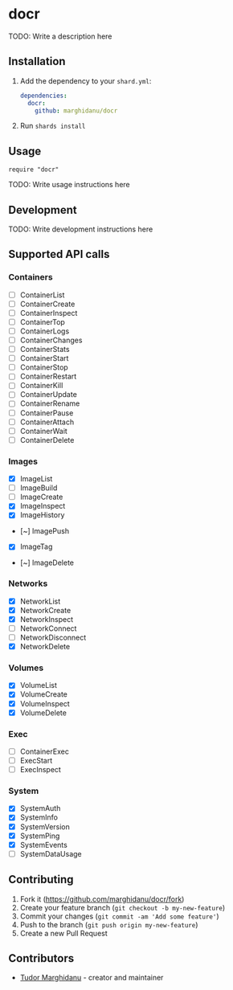 # docr

TODO: Write a description here

## Installation

1. Add the dependency to your `shard.yml`:

   ```yaml
   dependencies:
     docr:
       github: marghidanu/docr
   ```

2. Run `shards install`

## Usage

```crystal
require "docr"
```

TODO: Write usage instructions here

## Development

TODO: Write development instructions here

## Supported API calls

### Containers

* [ ] ContainerList
* [ ] ContainerCreate
* [ ] ContainerInspect
* [ ] ContainerTop
* [ ] ContainerLogs
* [ ] ContainerChanges
* [ ] ContainerStats
* [ ] ContainerStart
* [ ] ContainerStop
* [ ] ContainerRestart
* [ ] ContainerKill
* [ ] ContainerUpdate
* [ ] ContainerRename
* [ ] ContainerPause
* [ ] ContainerAttach
* [ ] ContainerWait
* [ ] ContainerDelete

### Images

* [x] ImageList
* [ ] ImageBuild
* [ ] ImageCreate
* [x] ImageInspect
* [x] ImageHistory
* [~] ImagePush
* [x] ImageTag
* [~] ImageDelete

### Networks

* [x] NetworkList
* [x] NetworkCreate
* [x] NetworkInspect
* [ ] NetworkConnect
* [ ] NetworkDisconnect
* [x] NetworkDelete

### Volumes

* [x] VolumeList
* [x] VolumeCreate
* [x] VolumeInspect
* [x] VolumeDelete

### Exec

* [ ] ContainerExec
* [ ] ExecStart
* [ ] ExecInspect

### System

* [x] SystemAuth
* [x] SystemInfo
* [x] SystemVersion
* [x] SystemPing
* [x] SystemEvents
* [ ] SystemDataUsage

## Contributing

1. Fork it (<https://github.com/marghidanu/docr/fork>)
2. Create your feature branch (`git checkout -b my-new-feature`)
3. Commit your changes (`git commit -am 'Add some feature'`)
4. Push to the branch (`git push origin my-new-feature`)
5. Create a new Pull Request

## Contributors

- [Tudor Marghidanu](https://github.com/marghidanu) - creator and maintainer
